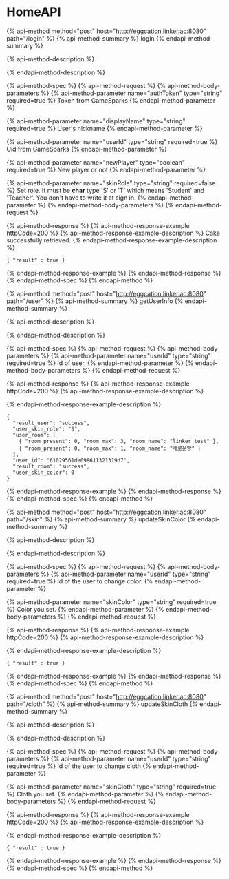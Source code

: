 # HomeAPI

{% api-method method="post" host="http://eggcation.linker.ac:8080" path="/login" %}
{% api-method-summary %}
login
{% endapi-method-summary %}

{% api-method-description %}

{% endapi-method-description %}

{% api-method-spec %}
{% api-method-request %}
{% api-method-body-parameters %}
{% api-method-parameter name="authToken" type="string" required=true %}
Token from GameSparks
{% endapi-method-parameter %}

{% api-method-parameter name="displayName" type="string" required=true %}
User's nickname
{% endapi-method-parameter %}

{% api-method-parameter name="userId" type="string" required=true %}
Uid from GameSparks
{% endapi-method-parameter %}

{% api-method-parameter name="newPlayer" type="boolean" required=true %}
New player or not
{% endapi-method-parameter %}

{% api-method-parameter name="skinRole" type="string" required=false %}
Set role. It must be **char** type 'S' or 'T' which means 'Student' and 'Teacher'. You don't have to write it at sign in.
{% endapi-method-parameter %}
{% endapi-method-body-parameters %}
{% endapi-method-request %}

{% api-method-response %}
{% api-method-response-example httpCode=200 %}
{% api-method-response-example-description %}
Cake successfully retrieved.
{% endapi-method-response-example-description %}

```text
{ "result" : true }
```
{% endapi-method-response-example %}
{% endapi-method-response %}
{% endapi-method-spec %}
{% endapi-method %}

{% api-method method="post" host="http://eggcation.linker.ac:8080" path="/user" %}
{% api-method-summary %}
getUserInfo
{% endapi-method-summary %}

{% api-method-description %}

{% endapi-method-description %}

{% api-method-spec %}
{% api-method-request %}
{% api-method-body-parameters %}
{% api-method-parameter name="userId" type="string" required=true %}
Id of user.
{% endapi-method-parameter %}
{% endapi-method-body-parameters %}
{% endapi-method-request %}

{% api-method-response %}
{% api-method-response-example httpCode=200 %}
{% api-method-response-example-description %}

{% endapi-method-response-example-description %}

```text
{
  "result_user": "success",
  "user_skin_role": "S",
  "user_room": [
    { "room_present": 0, "room_max": 3, "room_name": "linker_test" },
    { "room_present": 0, "room_max": 1, "room_name": "새로운방" }
  ],
  "user_id": "61029561de098611321319d7",
  "result_room": "success",
  "user_skin_color": 0
}
```
{% endapi-method-response-example %}
{% endapi-method-response %}
{% endapi-method-spec %}
{% endapi-method %}

{% api-method method="post" host="http://eggcation.linker.ac:8080" path="/skin" %}
{% api-method-summary %}
updateSkinColor
{% endapi-method-summary %}

{% api-method-description %}

{% endapi-method-description %}

{% api-method-spec %}
{% api-method-request %}
{% api-method-body-parameters %}
{% api-method-parameter name="userId" type="string" required=true %}
Id of the user to change color.
{% endapi-method-parameter %}

{% api-method-parameter name="skinColor" type="string" required=true %}
Color you set.
{% endapi-method-parameter %}
{% endapi-method-body-parameters %}
{% endapi-method-request %}

{% api-method-response %}
{% api-method-response-example httpCode=200 %}
{% api-method-response-example-description %}

{% endapi-method-response-example-description %}

```text
{ "result" : true }
```
{% endapi-method-response-example %}
{% endapi-method-response %}
{% endapi-method-spec %}
{% endapi-method %}

{% api-method method="post" host="http://eggcation.linker.ac:8080" path="/cloth" %}
{% api-method-summary %}
updateSkinCloth
{% endapi-method-summary %}

{% api-method-description %}

{% endapi-method-description %}

{% api-method-spec %}
{% api-method-request %}
{% api-method-body-parameters %}
{% api-method-parameter name="userId" type="string" required=true %}
Id of the user to change cloth
{% endapi-method-parameter %}

{% api-method-parameter name="skinCloth" type="string" required=true %}
Cloth you set.
{% endapi-method-parameter %}
{% endapi-method-body-parameters %}
{% endapi-method-request %}

{% api-method-response %}
{% api-method-response-example httpCode=200 %}
{% api-method-response-example-description %}

{% endapi-method-response-example-description %}

```
{ "result" : true }
```
{% endapi-method-response-example %}
{% endapi-method-response %}
{% endapi-method-spec %}
{% endapi-method %}

